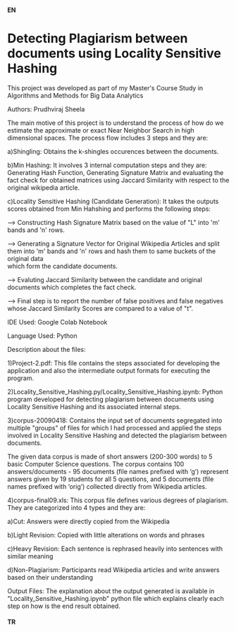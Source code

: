 #### EN
# Detecting Plagiarism between documents using Locality Sensitive Hashing

This project was developed as part of my Master's Course Study in Algorithms and Methods for Big Data Analytics

Authors: Prudhviraj Sheela

The main motive of this project is to understand the process of how do we estimate the approximate or exact Near Neighbor Search in high dimensional spaces. The process flow includes 3 steps and they are:

a)Shingling: Obtains the k-shingles occurences between the documents.

b)Min Hashing: It involves 3 internal computation steps and they are: Generating Hash Function, Generating Signature Matrix and evaluating the fact check for obtained matrices using Jaccard Similarity with respect to the original wikipedia article.

c)Locality Sensitive Hashing (Candidate Generation): It takes the outputs scores obtained from Min Hahshing and performs the following steps:

--> Constructing Hash Signature Matrix based on the value of "L" into 'm' bands and 'n' rows.

--> Generating a Signature Vector for Original Wikipedia Articles and split them into 'm' bands and 'n' rows and hash them to same buckets of the original data  
    which form the candidate documents.
    
--> Evaluting Jaccard Similarity between the candidate and original documents which completes the fact check.

--> Final step is to report the number of false positives and false negatives whose Jaccard Similarity Scores are compared to a value of "t".


IDE Used: Google Colab Notebook

Language Used: Python

Description about the files:

1)Project-2.pdf: This file contains the steps associated for developing the application and also the intermediate output formats for executing the program.

2)Locality_Sensitive_Hashing.py/Locality_Sensitive_Hashing.ipynb: Python program developed for detecting plagiarism between documents using Locality Sensitive Hashing and its associated internal steps.

3)corpus-20090418: Contains the input set of documents segregated into multiple "groups" of files for which I had processed and applied the steps involved in Locality Sensitive Hashing and detected the plagiarism between documents.

The given data corpus is made of short answers (200-300 words) to 5 basic Computer Science questions. The corpus contains 100 answers/documents - 95 documents (file names prefixed with ‘g’) represent answers given by 19 students for all 5 questions, and 5 documents (file names prefixed with ‘orig’) collected directly from Wikipedia articles.

4)corpus-final09.xls: 
This corpus file defines various degrees of plagiarism. They are categorized into 4 types and they are:

  a)Cut: Answers were directly copied from the Wikipedia
  
  b)Light Revision: Copied with little alterations on words and phrases
  
  c)Heavy Revision: Each sentence is rephrased heavily into sentences with similar meaning
  
  d)Non-Plagiarism: Participants read Wikipedia articles and write answers based on their understanding
  
Output Files: The explanation about the output generated is available in "Locality_Sensitive_Hashing.ipynb" python file which explains clearly each step on how is the end result obtained.
  
#### TR


